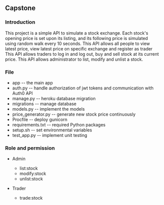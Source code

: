 Capstone
-----


### Introduction

This project is a simple API to simulate a stock exchange.
Each stock's opening price is set upon its listing, and its following price is simulated using random walk every 10 seconds.
This API allows all people to view latest price, view latest price on specific exchange and register as trader
This API allows traders to log in and log out, buy and sell stock at its current price.
This API allows administrator to list, modify and unlist a stock.


### File

* app -- the main app
* auth.py -- handle authorization of jwt tokens and communication with Auth0 API
* manage.py -- heroku database migration
* migrations -- manage database
* models.py -- implement the models
* price_generator.py -- generate new stock price continuously
* Procfile -- deploy gunicorn
* requirements.txt -- required Python packages
* setup.sh -- set environmental variables
* test_app.py -- implement unit testing


### Role and permission

* Admin
    * list:stock
    * modify:stock
    * unlist:stock

* Trader
    * trade:stock
